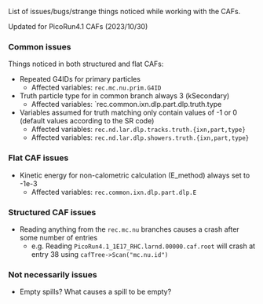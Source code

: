 List of issues/bugs/strange things noticed while working with the CAFs.

Updated for PicoRun4.1 CAFs (2023/10/30)

### Common issues

Things noticed in both structured and flat CAFs:
+ Repeated G4IDs for primary particles
    - Affected variables: `rec.mc.nu.prim.G4ID`
+ Truth particle type for in common branch always 3 (kSecondary)
    - Affected variables: `rec.common.ixn.dlp.part.dlp.truth.type
+ Variables assumed for truth matching only contain values of -1 or 0 (default values according to the SR code)
    - Affected variables: `rec.nd.lar.dlp.tracks.truth.{ixn,part,type}`
    - Affected variables: `rec.nd.lar.dlp.showers.truth.{ixn,part,type}`

### Flat CAF issues

+ Kinetic energy for non-calometric calculation (E_method) always set to -1e-3
    - Affected variables: `rec.common.ixn.dlp.part.dlp.E`

### Structured CAF issues

+ Reading anything from the `rec.mc.nu` branches causes a crash after some number of entries
    - e.g. Reading `PicoRun4.1_1E17_RHC.larnd.00000.caf.root` will crash at entry 38 using `cafTree->Scan("mc.nu.id")`

### Not necessarily issues

+ Empty spills? What causes a spill to be empty?
